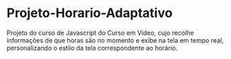 # Projeto-Horario-Adaptativo

<p>Projeto do curso de Javascript do Curso em Vídeo, cujo recolhe informações de que horas são no momento e exibe na tela em tempo real, personalizando o estilo da tela correspondente ao horário.</p>
